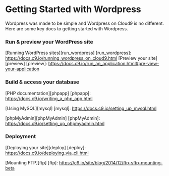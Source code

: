 # Getting Started with Wordpress

Wordpress was made to be simple and Wordpress on Cloud9 is no different. Here are some key docs to getting started with Wordpress.
### Run & preview your WordPress site

[Running WordPress sites][run_wordpress]
[run_wordpress]: https://docs.c9.io/running_wordpress_on_cloud9.html
[Preview your site][preview]
[preview]: https://docs.c9.io/run_an_application.html#pre-view-your-application

### Build & access your database

[PHP documentation][phpapp]
[phpapp]: https://docs.c9.io/writing_a_php_app.html

[Using MySQL][mysql]
[mysql]: https://docs.c9.io/setting_up_mysql.html

[phpMyAdmin][phpMyAdmin]
[phpMyAdmin]: https://docs.c9.io/setting_up_phpmyadmin.html

### Deployment

[Deploying your site][deploy]
[deploy]: https://docs.c9.io/deploying_via_cli.html

[Mounting FTP][ftp]
[ftp]: https://c9.io/site/blog/2014/12/ftp-sftp-mounting-beta